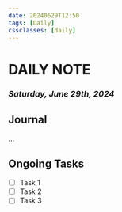 ```yaml
---
date: 20240629T12:50
tags: [Daily]
cssclasses: [daily]
---
```

# DAILY NOTE
### *Saturday, June 29th, 2024*

## Journal
...

## Ongoing Tasks
- [ ] Task 1
- [ ] Task 2
- [ ] Task 3